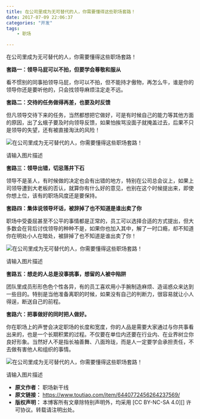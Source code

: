 ```yaml
---
title: 在公司里成为无可替代的人，你需要懂得这些职场套路！
date: 2017-07-09 22:06:37
categories: "开发"
tags:
	- 职场

---
```


在公司里成为无可替代的人，你需要懂得这些职场套路！  


**套路一：领导马屁可以不拍，但要学会尊敬和服从**

看不惯别的同事拍领导马屁，你可以不拍，但不能持才傲物，再怎么牛，谁是你的领导你还是要听他的，只会找领导麻烦注定走不远。

**套路二：交待的任务做得再差，也要及时反馈**

但凡领导交待下来的任务，当然都想把它做好，可是有时候自己的能力等其他方面的原因，出了幺蛾子要及时向领导反馈，如果怕挨骂没面子就掩盖过去，后果不只是领导的失望，还有被直接淘汰的风险！

![在公司里成为无可替代的人，你需要懂得这些职场套路！][EAJZ-A23U-YU2I.jpg]

请输入图片描述

**套路三：领导出错，切忌落井下石**

领导不是圣人，有时候做的决定也会有出错的地方，特别在公司总会议上，如果上司领导遭到大老板的否认，就算你有什么好的意见，也别在这个时候提出来，即使你想上位，该有的职场风度还是要保持。

**套路四：集体说领导坏话，被辞掉了也不知道是谁出卖了你**

职场中受委屈甚至不公平的事情都是正常的，员工可以选择合适的方式提出，但大多数会在背后讨伐领导的种种不是，如果你也加入其中，解了一时口瘾，却不知道你在明处小人在暗处，被辞掉了也不知道是谁出卖了你！

![在公司里成为无可替代的人，你需要懂得这些职场套路！][R67R-IRQM-I6ZN.jpg]

请输入图片描述

**套路五：想走的人总是没事挑事，想留的人被中陷阱**

团队里成员形形色色个性各异，有的员工喜欢用小手腕制造麻烦、造谣惑众来达到一些目的。特别是当他准备离职的时候，如果没有自己的判断力，很容易就让小人得逞，断送自己的前程。

**套路六：把事做好的同时把人做好。**

你在职场上的声誉会决定职场的长度和宽度，你的人品是需要大家通过与你共事看出来的，也是一个长期积累的过程。不仅要在单位内还要在行业内、在业界树立你良好形象。当然好人不是指长袖善舞、八面玲珑，而是人一定要学会承担责任，不去做有害他人和组织的事情。

![在公司里成为无可替代的人，你需要懂得这些职场套路！][NBVU-EZRE-MEQN.jpg]

请输入图片描述


[EAJZ-A23U-YU2I.jpg]: /pro/os/crawler/EAJZ-A23U-YU2I.jpg
[R67R-IRQM-I6ZN.jpg]: /pro/os/crawler/R67R-IRQM-I6ZN.jpg
[NBVU-EZRE-MEQN.jpg]: /pro/os/crawler/NBVU-EZRE-MEQN.jpg
 *  **原文作者：** 职场新干线
 *  **原文链接：** https://www.toutiao.com/item/6440772456264237569/
 *  **版权声明：** 本博客所有文章除特别声明外，均采用 [CC BY-NC-SA 4.0][] 许可协议。转载请注明出处。